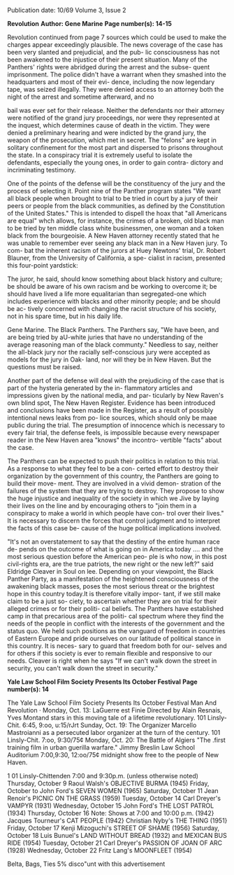 Publication date: 10/69
Volume 3, Issue 2

**Revolution**
**Author: Gene Marine**
**Page number(s): 14-15**

Revolution 
continued from page 7 
sources which could be used to make the 
charges appear exceedingly plausible. 
The news coverage of the case has been 
very slanted and prejudicial, and the pub-
lic consciousness has not been awakened 
to the injustice of their present situation. 
Many of the Panthers' rights were 
abridged during the arrest and the subse-
quent imprisonment. The police didn't 
have a warrant when they smashed into 
the headquarters and most of their evi-
dence, including the now legendary tape, 
was seized illegally. They were denied 
access to an attorney both the night of the 
arrest and sometime afterward, and no 


bail was ever set for their release. Neither 
the defendants nor their attorney were 
notified of the grand jury proceedings, 
nor were they represented at the inquest, 
which determines cause of death in the 
victim. They were denied a preliminary 
hearing and were indicted by the grand 
jury, the weapon of the prosecution, 
which met in secret. The "felons" are kept 
in solitary confinement for the most part 
and dispersed to prisons throughout the 
state. In a conspiracy trial it is extremely 
useful to isolate the defendants, especially 
the young ones, in order to gain contra-
dictory and incriminating testimony. 


One of the points of the defense will 
be the constituency of the jury and the 
process of selecting it. Point nine of the 
Panther program states "We want all black 
people when brought to trial to be tried 
in court by a jury of their peers or people 
from the black communities, as defined by 
the Constitution of the United States." 
This is intended to dispell the hoax that 
"all Americans are equal" whch allows, 
for instance, the crimes of a broken, old 
black man to be tried by ten middle class 
white businessmen, one woman and a 
token black from the bourgeoisie. A New 
Haven attorney recently stated that he 
was unable to remember ever seeing any 
black man in a New Haven jury. To com-
bat the inherent racism of the jurors at 
Huey Newtons' trial, Dr. Robert Blauner, 
from the University of California, a spe-
cialist in racism, presented this four-point 
yardstick: 


The juror, he said, should know something 
about black history and culture; be should be 
aware of his own racism and be working 
to overcome it; be should have lived a life 
more equalitarian than segregated-one 
which includes experience with blacks and 
other minority people; and be should be ac-
tively concerned with changing the racist 
structure of his society, not in his spare 
time, but in his daily life. 


Gene Marine. The Black Panthers. 
The Panthers say, "We have been, and 
are being tried by aU-white juries that 
have no understanding of the average 
reasoning man of the black communty." 
Needless to say, neither the all-black jury 
nor the racially self-conscious jury were 
accepted as models for the jury in Oak-
land, nor will they be in New Haven. 
But the questions must be raised. 


Another part of the defense will deal 
with the prejudicing of the case that is 
part of the hysteria generated by the in-
flammatory articles and impressions 
given by the national media, and par-
ticularly by New Raven's own blind spot, 
The New Haven Register. Evidence has 
been introduced and conclusions have 
been made in the Register, as a result of 
possibly intentional news leaks from po-
lice sources, which should only be maae 
public during the trial. The presumption 
of innocence which is necessary to every 
fair trial, the defense feels, is impossible 
because every newspaper reader in the 
New Haven area "knows" the incontro-
vertible "facts" about the case. 


The Panthers can be expected to push 
their politics in relation to this trial. As a 
response to what they feel to be a con-
certed effort to destroy their organization 
by the government of this country, the 
Panthers are going to build their move-
ment. They are involved in a vivid demon-
stration of the failures of the system that 
they are trying to destroy. They propose 
to show the huge injustice and inequality 
of the society in which we Jive by laying 
their lives on the line and by encouraging 
others to "join them in a conspiracy to 
make a world in which people have con-
trol over their lives." It is necessary to 
discern the forces that control judgment 
and to interpret the facts of this case be-
cause of the huge political implications 
involved. 


"It's not an overstatement to say that 
the destiny of the entire human race de-
pends on the outcome of what is going 
on in America today .... and the most 
serious question before the American peo-
ple is who now, in this post civil-rights era, 
are the true patriots, the new right or the 
new left?" said Eldridge Cleaver in Soul 
on lee. Depending on your viewpoint, the 
Black Panther Party, as a manifestation of 
the heightened consciousness of the 
awakening black masses, poses the most 
serious threat or the brightest hope in this 
country today.lt is therefore vitally impor-
tant, if we still make claim to be a just so-
ciety, to ascertain whether they are on trial 
for their alleged crimes or for their politi-
cal beliefs. The Panthers have established 
camp in that precarious area of the politi-
cal spectrum where they find the needs of 
the people in conflict with the interests of 
the government and the status quo. We 
held such positions as the vanguard of 
freedom in countries of Eastern Europe 
and pride ourselves on our latitude of 
political stance in this country. It is neces-
sary to guard that freedom both for our-
selves and for others if this society is ever 
to remain flexible and responsive to our 
needs. Cleaver is right when he says "If we 
can't walk down the street in security, you 
can't walk down the street in security." 


**Yale Law School Film Society Presents Its October Festival**
**Page number(s): 14**

The Yale Law School Film Society Presents Its October Festival 
Man And Revolution 
· 
Monday, Oct. 13: LaGuerre est Finie 
Directed by Alain Resnais, Yves Montand stars 
in this moving tale of a lifetime revolutionary. 
101 Linsly-Chit. 6:45, 9:oo, u:15/rJrt 
Sunday, Oct. 19: The Organizer 
Marcello Mastroianni as a persecuted labor 
organizer at the turn of the century. 
101 Linsly-Chit. 7:oo, 9:30/75¢ 
Monday, Oct. 20: The Battle of Algiers 
"The .first training film in urban 
guerilla warfare." Jimmy Breslin 
Law School Auditorium 7:00,9:30, 12:oo/75¢ 
midnight show free to the people of New Haven. 

1 01 Linsly-Chittenden 
7:00 and 9:30p.m. (unless otherwise noted) 
Thursday, October 9 
Raoul Walsh's OBJECTIVE BURMA (1945) 
Friday, October to 
John Ford's SEVEN WOMEN (1965) 
Saturday, October 11 
Jean Renoir's PICNIC ON THE GRASS (1959) 
Tuesday, October 14 
Carl Dreyer's VAMPYR (1931) 
Wednesday, October 15 
John Ford's THE LOST PATROL (1934) 
Thursday, October 16 Note: Shows at 7:00 and 10:00 p.m. (1942} 
Jacques Tourneur's CAT PEOPLE (1942} 
Christian Nyby's THE THING (1951} 
Friday, October 17 
Kenji Mizoguchi's STREET OF SHAME (1956} 
Saturday, October 18 
Luis Bunuel's LAND WITHOUT BREAD (1932) and MEXICAN BUS RIDE (1954) 
Tuesday, October 21 
Carl Dreyer's PASSION OF JOAN OF ARC (1928) 
Wednesday, October 22 
Fritz Lang's MOONFLEET (1954) 

Belta, Bags, Ties 
5% disco"unt with this advertisement